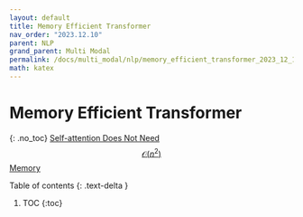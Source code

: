 ```yaml
---
layout: default
title: Memory Efficient Transformer
nav_order: "2023.12.10"
parent: NLP
grand_parent: Multi Modal
permalink: /docs/multi_modal/nlp/memory_efficient_transformer_2023_12_10
math: katex
---
```


# **Memory Efficient Transformer**
{: .no_toc}
[Self-attention Does Not Need $$\mathcal{O}(n^2)$$ Memory](https://arxiv.org/abs/2112.05682)

Table of contents
{: .text-delta }
1. TOC
{:toc}



